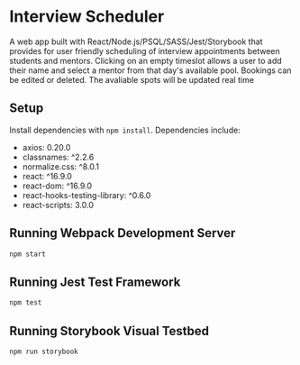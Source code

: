 # Interview Scheduler

A web app built with React/Node.js/PSQL/SASS/Jest/Storybook that provides for user friendly scheduling of interview appointments between students and mentors. Clicking on an empty timeslot allows a user to add their name and select a mentor from that day's available pool. Bookings can be edited or deleted. The avaliable spots will be updated real time

## Setup

Install dependencies with `npm install`.
Dependencies include:

- axios: 0.20.0
- classnames: ^2.2.6
- normalize.css: ^8.0.1
- react: ^16.9.0
- react-dom: ^16.9.0
- react-hooks-testing-library: ^0.6.0
- react-scripts: 3.0.0

## Running Webpack Development Server

```sh
npm start
```

## Running Jest Test Framework

```sh
npm test
```

## Running Storybook Visual Testbed

```sh
npm run storybook
```
